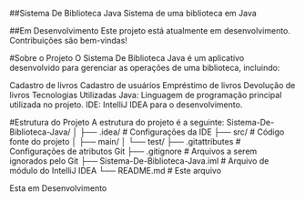 ##Sistema De Biblioteca Java
Sistema de uma biblioteca em Java

##Em Desenvolvimento
Este projeto está atualmente em desenvolvimento. Contribuições são bem-vindas!

#Sobre o Projeto
O Sistema De Biblioteca Java é um aplicativo desenvolvido para gerenciar as operações de uma biblioteca, incluindo:

Cadastro de livros
Cadastro de usuários
Empréstimo de livros
Devolução de livros
Tecnologias Utilizadas
Java: Linguagem de programação principal utilizada no projeto.
IDE: IntelliJ IDEA para o desenvolvimento.

#Estrutura do Projeto
A estrutura do projeto é a seguinte:
Sistema-De-Biblioteca-Java/
│
├── .idea/                   # Configurações da IDE
├── src/                     # Código fonte do projeto
│   ├── main/
│   └── test/
├── .gitattributes           # Configurações de atributos Git
├── .gitignore               # Arquivos a serem ignorados pelo Git
├── Sistema-De-Biblioteca-Java.iml   # Arquivo de módulo do IntelliJ IDEA
└── README.md                # Este arquivo

Esta em Desenvolvimento
